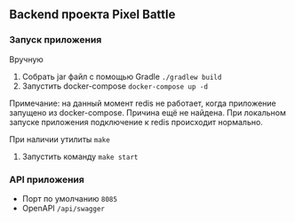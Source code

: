 ## Backend проекта Pixel Battle

### Запуск приложения
Вручную
1. Собрать jar файл с помощью Gradle `./gradlew build`
2. Запустить docker-compose `docker-compose up -d`

Примечание: на данный момент redis не работает, когда приложение запущено из docker-compose. Причина ещё не найдена.
При локальном запуске приложения подключение к redis происходит нормально.

При наличии утилиты `make`
1. Запустить команду `make start`

### API приложения
- Порт по умолчанию `8085`
- OpenAPI `/api/swagger`

